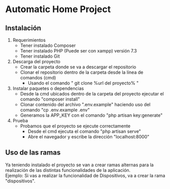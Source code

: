 # Automatic Home Project

## Instalación

1. Requerimientos
	* Tener instalado Composer
	* Tener instalado PHP (Puede ser con xampp) versión 7.3
	* Tener instalado Git
2. Descarga del proyecto
	* Crear la carpeta donde se va a descargar el repositorio
	* Clonar el repositorio dentro de la carpeta desde la línea de comandos (cmd)
		* Usando el comando " git clone %url del proyecto% " 
3. Instalar paquetes o dependencias
	* Desde la cmd ubicados dentro de la carpeta del proyecto ejecutar el comando "composer install"
	* Clonar contenido del archivo ".env.example" haciendo uso del comando "cp .env.example .env"
	* Generamos la APP_KEY con el comando "php artisan key:generate"
4. Prueba
	* Probamos que el proyecto se ejecute correctamente
		* Desde el cmd ejecuta el comando "php artisan serve"
		* Abre el navegador y escribe la dirección "localhost:8000"

## Uso de las ramas

Ya teniendo instalado el proyecto se van a crear ramas alternas para la realización de las distintas funcionalidades de la aplicación.  
Ejemplo: Si vas a realizar la funcionalidad de Dispositivos, va a crear la rama "dispositivos".